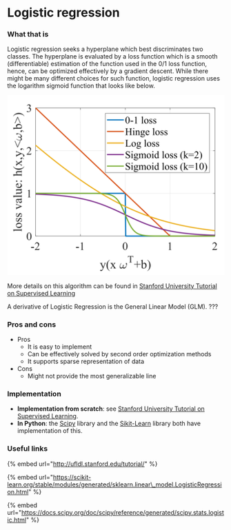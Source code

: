 # Logistic regression

### What that is

Logistic regression seeks a hyperplane which best discriminates two classes. The hyperplane is evaluated by a loss function which is a smooth \(differentiable\) estimation of the function used in the 0/1 loss function, hence, can be optimized effectively by a gradient descent. While there might be many different choices for such function, logistic regression uses the logarithm sigmoid function that looks like below.

![](../../.gitbook/assets/image%20%2811%29.png)

More details on this algorithm can be found in [Stanford University Tutorial on Supervised Learning](http://ufldl.stanford.edu/tutorial/)

A derivative of Logistic Regression is the General Linear Model \(GLM\). ???

### Pros and cons

* Pros
  * It is easy to implement
  * Can be effectively solved by second order optimization methods
  * It supports sparse representation of data 
* Cons
  * Might not provide the most generalizable line

### Implementation

* **Implementation from scratch**: see [Stanford University Tutorial on Supervised Learning](http://ufldl.stanford.edu/tutorial/). 
* **In Python**: the [Scipy](https://docs.scipy.org/doc/scipy/reference/generated/scipy.stats.logistic.html) library and the [Sikit-Learn](https://scikit-learn.org/stable/modules/generated/sklearn.linear_model.LogisticRegression.html) library both have implementation of this.



### Useful links

{% embed url="http://ufldl.stanford.edu/tutorial/" %}

{% embed url="https://scikit-learn.org/stable/modules/generated/sklearn.linear\_model.LogisticRegression.html" %}

{% embed url="https://docs.scipy.org/doc/scipy/reference/generated/scipy.stats.logistic.html" %}






